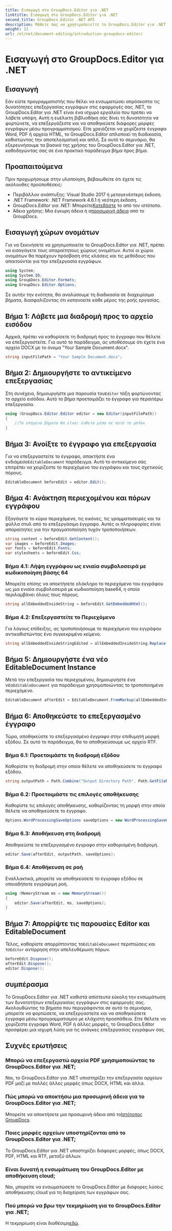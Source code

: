 ```yaml
---
title: Εισαγωγή στο GroupDocs.Editor για .NET
linktitle: Εισαγωγή στο GroupDocs.Editor για .NET
second_title: GroupDocs.Editor .NET API
description: Μάθετε πώς να χρησιμοποιείτε το GroupDocs.Editor για .NET για να επεξεργάζεστε έγγραφα μέσω προγραμματισμού με αυτόν τον αναλυτικό οδηγό βήμα προς βήμα.
weight: 12
url: /el/net/document-editing/introduction-groupdocs-editor/
---
```


# Εισαγωγή στο GroupDocs.Editor για .NET

## Εισαγωγή 
Εάν είστε προγραμματιστής που θέλει να ενσωματώσει απρόσκοπτα τις δυνατότητες επεξεργασίας εγγράφων στις εφαρμογές σας .NET, το GroupDocs.Editor για .NET είναι ένα ισχυρό εργαλείο που πρέπει να λάβετε υπόψη. Αυτή η ευέλικτη βιβλιοθήκη σάς δίνει τη δυνατότητα να φορτώνετε, να επεξεργάζεστε και να αποθηκεύετε διάφορες μορφές εγγράφων μέσω προγραμματισμού. Είτε χρειάζεται να χειρίζεστε έγγραφα Word, PDF ή αρχεία HTML, το GroupDocs.Editor απλοποιεί τη διαδικασία, καθιστώντας την αποτελεσματική και απλή. Σε αυτό το σεμινάριο, θα εξερευνήσουμε τα βασικά της χρήσης του GroupDocs.Editor για .NET, καθοδηγώντας σας σε ένα πρακτικό παράδειγμα βήμα προς βήμα.
## Προαπαιτούμενα
Πριν προχωρήσουμε στην υλοποίηση, βεβαιωθείτε ότι έχετε τις ακόλουθες προϋποθέσεις:
- Περιβάλλον ανάπτυξης: Visual Studio 2017 ή μεταγενέστερη έκδοση.
- .NET Framework: .NET Framework 4.6.1 ή νεότερη έκδοση.
-  GroupDocs.Editor για .NET: Μπορείτε[Κατεβάστε](https://releases.groupdocs.com/editor/net/) το από τον ιστότοπο.
-  Άδεια χρήσης: Μια έγκυρη άδεια ή α[προσωρινή άδεια](https://purchase.groupdocs.com/temporary-license/) από το GroupDocs.
## Εισαγωγή χώρων ονομάτων
Για να ξεκινήσετε να χρησιμοποιείτε το GroupDocs.Editor για .NET, πρέπει να εισαγάγετε τους απαραίτητους χώρους ονομάτων. Αυτοί οι χώροι ονομάτων θα παρέχουν πρόσβαση στις κλάσεις και τις μεθόδους που απαιτούνται για την επεξεργασία εγγράφων.
```csharp
using System;
using System.IO;
using GroupDocs.Editor.Formats;
using GroupDocs.Editor.Options;
```

Σε αυτήν την ενότητα, θα αναλύσουμε τη διαδικασία σε διαχειρίσιμα βήματα, διασφαλίζοντας ότι κατανοείτε κάθε μέρος της ροής εργασίας.
## Βήμα 1: Λάβετε μια διαδρομή προς το αρχείο εισόδου
Αρχικά, πρέπει να καθορίσετε τη διαδρομή προς το έγγραφο που θέλετε να επεξεργαστείτε. Για αυτό το παράδειγμα, ας υποθέσουμε ότι έχετε ένα αρχείο DOCX με το όνομα "Your Sample Document.docx".
```csharp
string inputFilePath = "Your Sample Document.docx";
```
## Βήμα 2: Δημιουργήστε το αντικείμενο επεξεργασίας
 Στη συνέχεια, δημιουργήστε μια παρουσία του`Editor` τάξη φορτώνοντας το αρχείο εισόδου. Αυτό το βήμα προετοιμάζει το έγγραφο για περαιτέρω επεξεργασία.
```csharp
using (GroupDocs.Editor.Editor editor = new Editor(inputFilePath))
{
    //Τα επόμενα βήματα θα είναι ένθετα μέσα σε αυτό το μπλοκ
}
```
## Βήμα 3: Ανοίξτε το έγγραφο για επεξεργασία
 Για να επεξεργαστείτε το έγγραφο, αποκτήστε ένα ενδιάμεσο`EditableDocument` παράδειγμα. Αυτό το αντικείμενο σάς επιτρέπει να χειρίζεστε το περιεχόμενο του εγγράφου και τους σχετικούς πόρους.
```csharp
EditableDocument beforeEdit = editor.Edit();
```
## Βήμα 4: Ανάκτηση περιεχομένου και πόρων εγγράφου
Εξαγάγετε το κύριο περιεχόμενο, τις εικόνες, τις γραμματοσειρές και τα φύλλα στυλ από το επεξεργάσιμο έγγραφο. Αυτές οι πληροφορίες είναι απαραίτητες για την πραγματοποίηση τυχόν τροποποιήσεων.
```csharp
string content = beforeEdit.GetContent();
var images = beforeEdit.Images;
var fonts = beforeEdit.Fonts;
var stylesheets = beforeEdit.Css;
```
### Βήμα 4.1: Λήψη εγγράφου ως ενιαία συμβολοσειρά με κωδικοποίηση βάσης 64
Μπορείτε επίσης να αποκτήσετε ολόκληρο το περιεχόμενο του εγγράφου ως μια ενιαία συμβολοσειρά με κωδικοποίηση base64, η οποία περιλαμβάνει όλους τους πόρους.
```csharp
string allEmbeddedInsideString = beforeEdit.GetEmbeddedHtml();
```
### Βήμα 4.2: Επεξεργαστείτε το Περιεχόμενο
Για λόγους επίδειξης, ας τροποποιήσουμε το περιεχόμενο του εγγράφου αντικαθιστώντας ένα συγκεκριμένο κείμενο.
```csharp
string allEmbeddedInsideStringEdited = allEmbeddedInsideString.Replace("Subtitle", "Edited subtitle");
```
## Βήμα 5: Δημιουργήστε ένα νέο EditableDocument Instance
 Μετά την επεξεργασία του περιεχομένου, δημιουργήστε ένα νέο`EditableDocument` για παράδειγμα χρησιμοποιώντας το τροποποιημένο περιεχόμενο.
```csharp
EditableDocument afterEdit = EditableDocument.FromMarkup(allEmbeddedInsideStringEdited, null);
```
## Βήμα 6: Αποθηκεύστε το επεξεργασμένο έγγραφο
Τώρα, αποθηκεύστε το επεξεργασμένο έγγραφο στην επιθυμητή μορφή εξόδου. Σε αυτό το παράδειγμα, θα το αποθηκεύσουμε ως αρχείο RTF.
### Βήμα 6.1: Προετοιμάστε τη διαδρομή εξόδου
Καθορίστε τη διαδρομή στην οποία θέλετε να αποθηκεύσετε το έγγραφο εξόδου.
```csharp
string outputPath = Path.Combine("Output Directory Path", Path.GetFileNameWithoutExtension(inputFilePath) + ".rtf");
```
### Βήμα 6.2: Προετοιμάστε τις επιλογές αποθήκευσης
Καθορίστε τις επιλογές αποθήκευσης, καθορίζοντας τη μορφή στην οποία θέλετε να αποθηκεύσετε το έγγραφο.
```csharp
Options.WordProcessingSaveOptions saveOptions = new WordProcessingSaveOptions(WordProcessingFormats.Rtf);
```
### Βήμα 6.3: Αποθήκευση στη διαδρομή
Αποθηκεύστε το επεξεργασμένο έγγραφο στην καθορισμένη διαδρομή.
```csharp
editor.Save(afterEdit, outputPath, saveOptions);
```
### Βήμα 6.4: Αποθήκευση σε ροή
Εναλλακτικά, μπορείτε να αποθηκεύσετε το έγγραφο εξόδου σε οποιαδήποτε εγγράψιμη ροή.
```csharp
using (MemoryStream ms = new MemoryStream())
{
    editor.Save(afterEdit, ms, saveOptions);
}
```
## Βήμα 7: Απορρίψτε τις παρουσίες Editor και EditableDocument
 Τέλος, καθαρίστε απορρίπτοντας το`EditableDocument` περιπτώσεις και το`Editor` αντίρρηση στην απελευθέρωση πόρων.
```csharp
beforeEdit.Dispose();
afterEdit.Dispose();
editor.Dispose();
```

## συμπέρασμα
Το GroupDocs.Editor για .NET καθιστά απίστευτα εύκολη την ενσωμάτωση των δυνατοτήτων επεξεργασίας εγγράφων στις εφαρμογές σας. Ακολουθώντας τα βήματα που περιγράφονται σε αυτό το σεμινάριο, μπορείτε να φορτώσετε, να επεξεργαστείτε και να αποθηκεύσετε έγγραφα μέσω προγραμματισμού με ελάχιστη προσπάθεια. Είτε θέλετε να χειρίζεστε έγγραφα Word, PDF ή άλλες μορφές, το GroupDocs.Editor προσφέρει μια ισχυρή λύση για τις ανάγκες επεξεργασίας εγγράφων σας.
## Συχνές ερωτήσεις
### Μπορώ να επεξεργαστώ αρχεία PDF χρησιμοποιώντας το GroupDocs.Editor για .NET;
Ναι, το GroupDocs.Editor για .NET υποστηρίζει την επεξεργασία αρχείων PDF μαζί με πολλές άλλες μορφές όπως DOCX, HTML και άλλα.
### Πώς μπορώ να αποκτήσω μια προσωρινή άδεια για το GroupDocs.Editor για .NET;
 Μπορείτε να αποκτήσετε μια προσωρινή άδεια από το[Ιστότοπος GroupDocs](https://purchase.groupdocs.com/temporary-license/).
### Ποιες μορφές αρχείων υποστηρίζονται από το GroupDocs.Editor για .NET;
Το GroupDocs.Editor για .NET υποστηρίζει διάφορες μορφές, όπως DOCX, PDF, HTML και RTF, μεταξύ άλλων.
### Είναι δυνατή η ενσωμάτωση του GroupDocs.Editor με αποθήκευση cloud;
Ναι, μπορείτε να ενσωματώσετε το GroupDocs.Editor με διάφορες λύσεις αποθήκευσης cloud για τη διαχείριση των εγγράφων σας.
### Πού μπορώ να βρω την τεκμηρίωση για το GroupDocs.Editor για .NET;
Η τεκμηρίωση είναι διαθέσιμη[εδώ](https://tutorials.groupdocs.com/editor/net/).